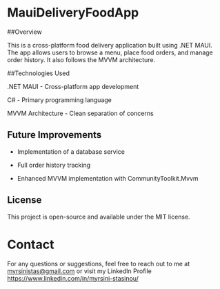 # MauiDeliveryFoodApp
##Overview

This is a cross-platform food delivery application built using .NET MAUI. The app allows users to browse a menu, place food orders, and manage order history. It also follows the MVVM architecture.

##Technologies Used

.NET MAUI - Cross-platform app development

C# - Primary programming language

MVVM Architecture - Clean separation of concerns

## Future Improvements

- Implementation of a database service

- Full order history tracking

- Enhanced MVVM implementation with CommunityToolkit.Mvvm

## License

This project is open-source and available under the MIT license.

# Contact

For any questions or suggestions, feel free to reach out to me at myrsinistas@gmail.com or visit my LinkedIn Profile https://www.linkedin.com/in/myrsini-stasinou/
